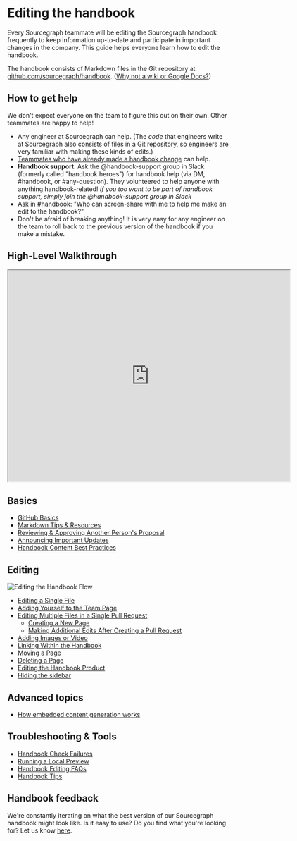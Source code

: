# Editing the handbook

Every Sourcegraph teammate will be editing the Sourcegraph handbook frequently to keep information up-to-date and participate in important changes in the company. This guide helps everyone learn how to edit the handbook.

The handbook consists of Markdown files in the Git repository at [github.com/sourcegraph/handbook](https://github.com/sourcegraph/handbook/tree/main/content). ([Why not a wiki or Google Docs?](../index.md#why-do-we-use-git-why-not-a-wiki-or-google-docs))

## How to get help

We don't expect everyone on the team to figure this out on their own. Other teammates are happy to help!

- Any engineer at Sourcegraph can help. (The _code_ that engineers write at Sourcegraph also consists of files in a Git repository, so engineers are very familiar with making these kinds of edits.)
- [Teammates who have already made a handbook change](https://sourcegraph.com/github.com/sourcegraph/handbook/-/stats/contributors) can help.
- **Handbook support**: Ask the @handbook-support group in Slack (formerly called "handbook heroes") for handbook help (via DM, #handbook, or #any-question). They volunteered to help anyone with anything handbook-related! _If you too want to be part of handbook support, simply join the @handbook-support group in Slack_
- Ask in #handbook: "Who can screen-share with me to help me make an edit to the handbook?"
- Don't be afraid of breaking anything! It is very easy for any engineer on the team to roll back to the previous version of the handbook if you make a mistake.

## High-Level Walkthrough

   <iframe src="https://drive.google.com/file/d/1SU0ACCm0dJZAK-OWxBqFeJvzvuwveZUT/preview" width="640" height="480" allow="autoplay"></iframe>

## Basics

- [GitHub Basics](../../departments/people-talent/git-intro.md)
- [Markdown Tips & Resources](markdown-resources.md)
- [Reviewing & Approving Another Person's Proposal](reviewing-a-proposal.md)
- [Announcing Important Updates](announcing-handbook-updates.md)
- [Handbook Content Best Practices](handbook-content-best-practices.md)

## Editing

![Editing the Handbook Flow](https://storage.googleapis.com/sourcegraph-assets/handbook/Editing%20the%20Handbook.jpg)

- [Editing a Single File](edit-a-single-file.md)
- [Adding Yourself to the Team Page](add-yourself-to-team-page.md)
- [Editing Multiple Files in a Single Pull Request](multiple-changes-single-pr.md)
  - [Creating a New Page](adding-new-files.md)
  - [Making Additional Edits After Creating a Pull Request](changes-after-pr.md)
- [Adding Images or Video](handbook-images-video.md)
- [Linking Within the Handbook](linking-within-handbook.md)
- [Moving a Page](move-a-page.md)
- [Deleting a Page](delete-a-page.md)
- [Editing the Handbook Product](editing-the-handbook-product.md)
- [Hiding the sidebar](hiding-the-sidebar.md)

## Advanced topics

- [How embedded content generation works](content-generation.md)

## Troubleshooting & Tools

- [Handbook Check Failures](handbook-check-failures.md)
- [Running a Local Preview](run-a-local-preview.md)
- [Handbook Editing FAQs](handbook-edit-faqs.md)
- [Handbook Tips](../handbook-tips.md)

## Handbook feedback

We're constantly iterating on what the best version of our Sourcegraph handbook might look like. Is it easy to use? Do you find what you're looking for? Let us know [here](https://docs.google.com/forms/d/e/1FAIpQLSfb0yU9xmnvK2namuUzUEKbB9IqZlNQF2IWw0OpLsGvBiW2oQ/viewform?usp=sf_link).
